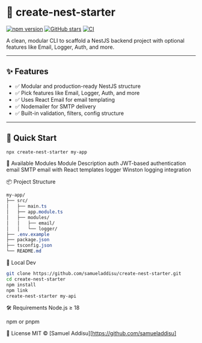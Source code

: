 # 🚀 create-nest-starter

[![npm version](https://img.shields.io/npm/v/create-nest-starter?color=green&style=flat-square)](https://www.npmjs.com/package/create-nest-starter)
[![GitHub stars](https://img.shields.io/github/stars/samueladdisu/nestjs-starter-template?style=social)](https://github.com/samueladdisu/nestjs-starter-template)
[![CI](https://github.com/samueladdisu/nestjs-starter-template/actions/workflows/ci.yml/badge.svg)](https://github.com/samueladdisu/nestjs-starter-template/actions)

A clean, modular CLI to scaffold a NestJS backend project with optional features like Email, Logger, Auth, and more.

---

## ✨ Features

- ✅ Modular and production-ready NestJS structure
- ✅ Pick features like Email, Logger, Auth, and more
- ✅ Uses React Email for email templating
- ✅ Nodemailer for SMTP delivery
- ✅ Built-in validation, filters, config structure

---

## 🚀 Quick Start

```bash
npx create-nest-starter my-app
```

🧩 Available Modules
Module Description
auth JWT-based authentication
email SMTP email with React templates
logger Winston logging integration

📦 Project Structure

```css
my-app/
├── src/
│   ├── main.ts
│   ├── app.module.ts
│   ├── modules/
│   │   ├── email/
│   │   └── logger/
├── .env.example
├── package.json
├── tsconfig.json
└── README.md
```

🧪 Local Dev

```bash
git clone https://github.com/samueladdisu/create-nest-starter.git
cd create-nest-starter
npm install
npm link
create-nest-starter my-api
```

🛠 Requirements
Node.js ≥ 18

npm or pnpm

📄 License
MIT © [Samuel Addisu][https://github.com/samueladdisu]

```

```
